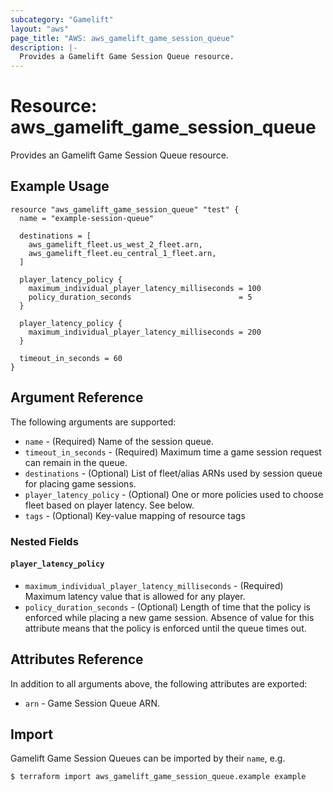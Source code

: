 ```yaml
---
subcategory: "Gamelift"
layout: "aws"
page_title: "AWS: aws_gamelift_game_session_queue"
description: |-
  Provides a Gamelift Game Session Queue resource.
---
```


# Resource: aws_gamelift_game_session_queue

Provides an Gamelift Game Session Queue resource.

## Example Usage

```hcl
resource "aws_gamelift_game_session_queue" "test" {
  name = "example-session-queue"

  destinations = [
    aws_gamelift_fleet.us_west_2_fleet.arn,
    aws_gamelift_fleet.eu_central_1_fleet.arn,
  ]

  player_latency_policy {
    maximum_individual_player_latency_milliseconds = 100
    policy_duration_seconds                        = 5
  }

  player_latency_policy {
    maximum_individual_player_latency_milliseconds = 200
  }

  timeout_in_seconds = 60
}
```

## Argument Reference

The following arguments are supported:

* `name` - (Required) Name of the session queue.
* `timeout_in_seconds` - (Required) Maximum time a game session request can remain in the queue.
* `destinations` - (Optional) List of fleet/alias ARNs used by session queue for placing game sessions.
* `player_latency_policy` - (Optional) One or more policies used to choose fleet based on player latency. See below.
* `tags` - (Optional) Key-value mapping of resource tags

### Nested Fields

#### `player_latency_policy`

* `maximum_individual_player_latency_milliseconds` - (Required) Maximum latency value that is allowed for any player.
* `policy_duration_seconds` - (Optional) Length of time that the policy is enforced while placing a new game session. Absence of value for this attribute means that the policy is enforced until the queue times out.

## Attributes Reference

In addition to all arguments above, the following attributes are exported:

* `arn` - Game Session Queue ARN.

## Import

Gamelift Game Session Queues can be imported by their `name`, e.g.

```
$ terraform import aws_gamelift_game_session_queue.example example
```
